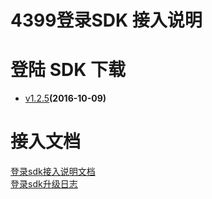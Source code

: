 ﻿# 4399登录SDK 接入说明




# 登陆 SDK 下载




* [v1.2.5](https://github.com/4399SDKDev/4399LoginSDK/blob/master/m4399LoginSDKv1.2.5.rar)**(2016-10-09)**











# 接入文档




[登录sdk接入说明文档](https://github.com/4399SDKDev/4399LoginSDK/blob/master/Document/4399登录SDK接入文档.md)   
[登录sdk升级日志](https://github.com/4399SDKDev/4399LoginSDK/blob/master/Document/4399登录SDK升级日志.md)   
